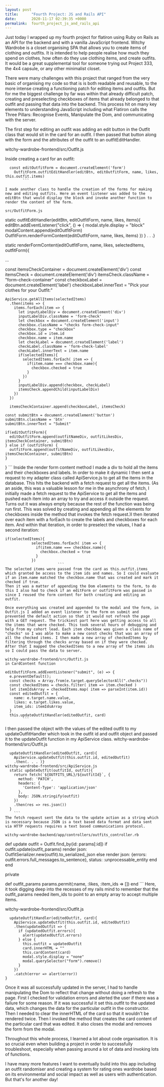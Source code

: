 ```yaml
---
layout: post
title:      "Fourth Project: JS and Rails API"
date:       2020-11-17 02:39:35 +0000
permalink:  fourth_project_js_and_rails_api
---
```



Just today I wrapped up my fourth project for flatiron using Ruby on Rails as an API for the backend and with a vanilla JavaScript frontend. Witchy Wardrobe is a closet organising SPA that allows you to create items of clothing and outfits. It is intended to help people realise how much they spend on clothes, how often do they use clothing items, and create outfits. It would be a great supplemental tool for someone trying out Project 333, the 4x4 capsule, or any other minimalist closet.

There were many challenges with this project that ranged from the very basic of organising my code so that is is both readable and reusable, to the more intense creating a functioning patch for editing items and outfits. But for me the biggest challenge by far was within that already difficult patch, creating and preselecting checkboxes of items that already belonged to that outfit and passing that data into the backend. This process hit on many key elements to understanding JavaScript including what Flatiron calls the Three Pillars: Recognise Events, Manipulate the Dom, and communicating with the server.

The first step for editing an outfit was adding an edit button in the Outfit class that would sit in the card for an outfit. I then passed that button along with the form and the attributes of the outfit to an outfitEditHandler.

witchy-wardrobe-frontend/src/Outfit.js

Inside creating a card for an outfit:
```
  const editOutfitForm = document.createElement('form')
    OutfitForm.outfitEditHandler(editBtn, editOutfitForm, name, likes, this.outfit.items)
		```

I made another class to handle the creation of the forms for making new and editing outfits. Here an event listener was added to the editBtn that would display the block and invoke another function to render the content of the form.

src/OutfitForm.js
```
static outfitEditHandler(editBtn, editOutfitForm, name, likes, items){
    editBtn.addEventListener("click", () => {
      modal.style.display = "block"
      modalContent.append(editOutfitForm)
      OutfitForm.renderFormContent(editOutfitForm, name, likes, items)
    })
  } . . .}


static renderFormContent(editOutfitForm, name, likes, selectedItems, outfitForm){

...

 const itemsCheckContainer = document.createElement('div')
    const itemsCheck = document.createElement('div')
    itemsCheck.className = "form-check-container"
    const checkboxLabel = document.createElement('label')
    checkboxLabel.innerText = "Pick your clothes for your Outfit:"

    ApiService.getAllItems(selectedItems)
      .then(items => {
        items.forEach(item => {
          let inputLabelDiv = document.createElement('div')
          inputLabelDiv.className = 'form-check'
          let checkbox = document.createElement('input')
          checkbox.className = "checks form-check-input"
          checkbox.type = "checkbox"
          checkbox.id = item.id
          checkbox.name = item.name
          let checkLabel = document.createElement('label')
          checkLabel.className = 'form-check-label'
          checkLabel.innerText = item.name
          if(selectedItems){
            selectedItems.forEach( item => {
              if(item.name === checkbox.name){
                checkbox.checked = true
              }
            })
          }
          inputLabelDiv.append(checkbox, checkLabel)
          itemsCheck.appendChild(inputLabelDiv)
        })
      })

      itemsCheckContainer.append(checkboxLabel, itemsCheck)

    const submitBtn = document.createElement('button')
    submitBtn.className = 'btn'
    submitBtn.innerText = "Submit"

    if(editOutfitForm){
      editOutfitForm.append(outfitNameDiv, outfitLikesDiv, itemsCheckContainer, submitBtn)
    } else if (outfitForm) {
      outfitForm.append(outfitNameDiv, outfitLikesDiv, itemsCheckContainer, submitBtn)
    }
  }
	```
Inside the render form content method I made a div to hold all the items and their checkboxes and labels. In order to make it dynamic I then sent a request to my adapter class called ApiService.js to get all the items in the database. This hits the backend with a fetch request to get all the items. (As an aside, this was a valuable lesson for me in the asynchrony of fetch, I initially made a fetch request to the ApiService to get all the items and pushed each item into an array to try and access it outside the request. Turns out it was always empty because the rest of the function was being run first. This was solved by creating and appending all the elements for checkboxes inside the method that invokes the fetch request.)I then iterated over each item with a forEach to create the labels and checkboxes for each item. And within that iteration, in order to preselect the values, I had a second iteration:
```
if(selectedItems){
            selectedItems.forEach( item => {
              if(item.name === checkbox.name){
                checkbox.checked = true
              }
            })
						```
The selected items were passed from the card as this.outfit.items which granted be access to the item ids and names. So I could evaluate if an item.name matched the checkbox.name that was created and mark it checked if true.
Then it was a matter of appending the Dom elements to the form, to do this I also had to check if an editForm or outfitForm was passed in since I reused the form content for both creating and editing an outfit.

Once everything was created and appended to the modal and the form, in Outfit.js I added an event listener to the form on submit and prevented the default action so that it would not refresh the page with a GET request. The trickiest part here was getting access to all the items that were checked. This took several hours of debugging and help from my cohort lead. Each item checkbox was given a class name of "checks" so I was able to make a new const checks that was an array of all the checked items. I then made a new array of checkedItems by filtering through the checks array based on if they were checked. After that I mapped the checkedItems to a new array of the items ids so I could pass the data to server.

witchy-wardrobe-frontend/src/Outfit.js
in CardContent function
```
    editOutfitForm.addEventListener("submit", (e) => {
      e.preventDefault();
      const checks = Array.from(e.target.querySelectorAll(".checks"))
      const checkedItems = checks.filter( item => item.checked )
      let itemIdsArray = checkedItems.map( item => parseInt(item.id))
      const editedOutfit = {
        name: e.target.name.value,
        likes: e.target.likes.value,
        item_ids: itemIdsArray
      }
      this.updateOutfitHandler(editedOutfit, card)
			```
I then passed the object with the values of the edited outfit to my updateOutfitHandler which took in the outfit id and outfit object and passed it to the updateOutfit function in my ApiService class.
witchy-wardrobe-frontend/src/Outfit.js
```
  updateOutfitHandler(editedOutfit, card){
    ApiService.updateOutfit(this.outfit.id, editedOutfit)
    .then(. . . )}
witchy-wardrobe-frontend/src/ApiService.js
  static updateOutfit(outfitId, outfit){
    return fetch(`${OUTFITS_URL}/${outfitId}`, {
      method: 'PATCH',
      headers: {
        'Content-Type': 'application/json'
      },
      body: JSON.stringify(outfit)
    })
    .then(res => res.json())
  }
	```
The fetch request sent the data to the update action as a string which is necessary because JSON is a text based data format and data sent via HTTP requests requires a text based communications protocol.

witchy-wardrobe-backend/app/controllers/outfits_controller.rb
```
  def update
      outfit = Outfit.find_by(id: params[:id])
      if outfit.update(outfit_params)
        render json: OutfitSerializer.new(outfit).to_serialized_json
      else
        render json: {errors: outfit.errors.full_messages.to_sentence}, status: :unprocessable_entity
      end
  end

private

  def outfit_params
    params.permit(:name, :likes, :item_ids => [])
  end 
	```
Here, it took digging deep into the recesses of my rails mind to remember that the outfit_params needed item_ids to point to an empty array to accept multiple items.

witchy-wardrobe-frontend/src/Outfit.js
```
  updateOutfitHandler(editedOutfit, card){
    ApiService.updateOutfit(this.outfit.id, editedOutfit)
    .then(updatedOutfit => {
      if (updatedOutfit.errors){
        alert(updatedOutfit.errors)
      } else {
        this.outfit = updatedOutfit
        card.innerHTML = ""
        this.cardContent(card)
        modal.style.display = "none"
        modal.querySelector("form").remove()
      }
    })
    .catch(error => alert(error))
}
```
Once it was all successfully updated in the server, I had to handle manipulating the Dom to reflect that change without doing a refresh to the page. First I checked for validation errors and alerted the user if there was a failure for some reason. If it was successful it set this.outfit to the updated data, which changes the data for the particular outfit in the constructor. Then I needed to clear the innerHTML of the card so that it wouldn't be rendered twice. Then I invoked the method that creates the card content of the particular card that was edited. It also closes the modal and removes the form from the modal.

Throughout this whole process, I learned a lot about code organisation. It is so crucial even when building a project in order to successfully troubleshoot, especially when passing around a lot of data and invoking lots of functions.

I have many more features I want to eventually build into this app including an outfit randomiser and creating a system for rating ones wardrobe based on its environmental and social impact as well as users with authentication. But that's for another day!


